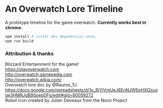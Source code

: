 # An Overwatch Lore Timeline

A prototype timeline for the game overwatch. **Currently works best in chrome.**

```bash
npm install # instal dev depedencies once.
npm run build
```

### Attribution & thanks

Blizzard Entertainment for the game!   
https://playoverwatch.com  
http://overwatch.gamepedia.com  
http://overwatch.wikia.com/  
Overwatch lore doc by @Rauros\_TJ https://docs.google.com/spreadsheets/d/1o_RjYjVmUeJ6EnNJW5oHXI2xuxge3HMRJgB9SoepDFg/edit#gid=80059272  
Robot icon created by Julien Deveaux from the Noun Project  

